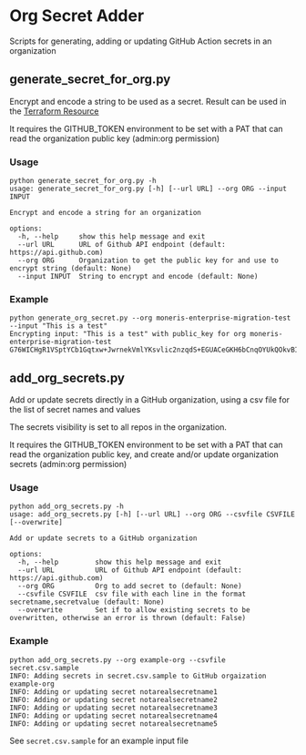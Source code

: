 # Org Secret Adder

Scripts for generating, adding or updating GitHub Action secrets in an organization

## generate_secret_for_org.py
Encrypt and encode a string to be used as a secret. Result can be used in the [Terraform Resource](https://registry.terraform.io/providers/integrations/github/latest/docs/resources/actions_organization_secret#encrypted_value)

It requires the GITHUB_TOKEN environment to be set with a PAT that can read the organization public key (admin:org permission)

### Usage

```
python generate_secret_for_org.py -h
usage: generate_secret_for_org.py [-h] [--url URL] --org ORG --input INPUT

Encrypt and encode a string for an organization

options:
  -h, --help     show this help message and exit
  --url URL      URL of Github API endpoint (default: https://api.github.com)
  --org ORG      Organization to get the public key for and use to encrypt string (default: None)
  --input INPUT  String to encrypt and encode (default: None)
``` 

### Example
```
python generate_org_secret.py --org moneris-enterprise-migration-test --input "This is a test"
Encrypting input: "This is a test" with public_key for org moneris-enterprise-migration-test
G76WICHgR1VSptYCb1Gqtxw+JwrnekVmlYKsvlic2nzqdS+EGUACeGKH6bCnqOYUkQOkvBIXVi10dnWmlSE=
```


## add_org_secrets.py
Add or update secrets directly in a GitHub organization, using a csv file for the list of secret names and values

The secrets visibility is set to all repos in the organization.

It requires the GITHUB_TOKEN environment to be set with a PAT that can read the organization public key, and create and/or update organization secrets (admin:org permission)

### Usage

```
python add_org_secrets.py -h
usage: add_org_secrets.py [-h] [--url URL] --org ORG --csvfile CSVFILE [--overwrite]

Add or update secrets to a GitHub organization

options:
  -h, --help         show this help message and exit
  --url URL          URL of Github API endpoint (default: https://api.github.com)
  --org ORG          Org to add secret to (default: None)
  --csvfile CSVFILE  csv file with each line in the format secretname,secretvalue (default: None)
  --overwrite        Set if to allow existing secrets to be overwritten, otherwise an error is thrown (default: False)

```

### Example
```
python add_org_secrets.py --org example-org --csvfile secret.csv.sample 
INFO: Adding secrets in secret.csv.sample to GitHub orgaization example-org
INFO: Adding or updating secret notarealsecretname1
INFO: Adding or updating secret notarealsecretname2 
INFO: Adding or updating secret notarealsecretname3 
INFO: Adding or updating secret notarealsecretname4 
INFO: Adding or updating secret notarealsecretname5

```

See ```secret.csv.sample``` for an example input file
